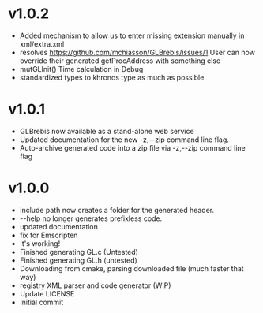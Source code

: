 v1.0.2
======

* Added mechanism to allow us to enter missing extension manually in xml/extra.xml
* resolves https://github.com/mchiasson/GLBrebis/issues/1 User can now override their generated getProcAddress with something else
* mutGLInit() Time calculation in Debug
* standardized types to khronos type as much as possible

v1.0.1
======

* GLBrebis now available as a stand-alone web service
* Updated documentation for the new -z,--zip command line flag.
* Auto-archive generated code into a zip file via -z,--zip command line flag

v1.0.0
======

* include path now creates a folder for the generated header.
* --help no longer generates prefixless code.
* updated documentation
* fix for Emscripten
* It's working!
* Finished generating GL.c (Untested)
* Finished generating GL.h (untested)
* Downloading from cmake, parsing downloaded file (much faster that way)
* registry XML parser and code generator (WIP)
* Update LICENSE
* Initial commit


